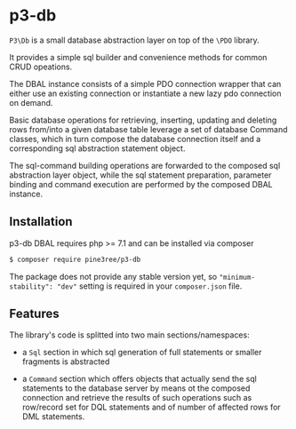 # p3-db

`P3\Db` is a small database abstraction layer on top of the `\PDO` library.

It provides a simple sql builder and convenience methods for common CRUD opeations.

The DBAL instance consists of a simple PDO connection wrapper that can either use
an existing connection or instantiate a new lazy pdo connection on demand.

Basic database operations for retrieving, inserting, updating and deleting rows from/into
a given database table leverage a set of database Command classes, which in turn
compose the database connection itself and a corresponding sql abstraction statement object.

The sql-command building operations are forwarded to the composed sql abstraction layer object,
while the sql statement preparation, parameter binding and command execution are
performed by the composed DBAL instance.

## Installation

p3-db DBAL requires php >= 7.1 and can be installed via composer

```bash
$ composer require pine3ree/p3-db
```

The package does not provide any stable version yet, so `"minimum-stability": "dev"`
setting is required in your `composer.json` file.

## Features

The library's code is splitted into two main sections/namespaces:

- a `Sql` section in which sql generation of full statements or smaller fragments
  is abstracted

- a `Command` section which offers objects that actually send the sql statements
  to the database server by means ot the composed connection and retrieve the results of
  such operations such as row/record set for DQL statements and of number of
  affected rows for DML statements.